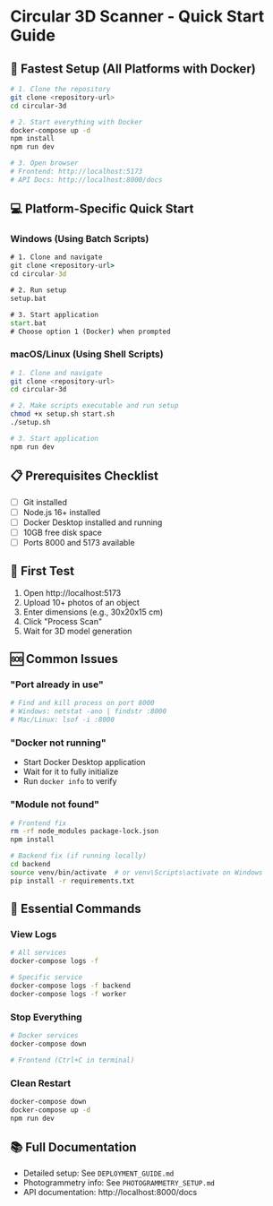 # Circular 3D Scanner - Quick Start Guide

## 🚀 Fastest Setup (All Platforms with Docker)

```bash
# 1. Clone the repository
git clone <repository-url>
cd circular-3d

# 2. Start everything with Docker
docker-compose up -d
npm install
npm run dev

# 3. Open browser
# Frontend: http://localhost:5173
# API Docs: http://localhost:8000/docs
```

## 💻 Platform-Specific Quick Start

### Windows (Using Batch Scripts)

```cmd
# 1. Clone and navigate
git clone <repository-url>
cd circular-3d

# 2. Run setup
setup.bat

# 3. Start application
start.bat
# Choose option 1 (Docker) when prompted
```

### macOS/Linux (Using Shell Scripts)

```bash
# 1. Clone and navigate
git clone <repository-url>
cd circular-3d

# 2. Make scripts executable and run setup
chmod +x setup.sh start.sh
./setup.sh

# 3. Start application
npm run dev
```

## 📋 Prerequisites Checklist

- [ ] Git installed
- [ ] Node.js 16+ installed
- [ ] Docker Desktop installed and running
- [ ] 10GB free disk space
- [ ] Ports 8000 and 5173 available

## 🎯 First Test

1. Open http://localhost:5173
2. Upload 10+ photos of an object
3. Enter dimensions (e.g., 30x20x15 cm)
4. Click "Process Scan"
5. Wait for 3D model generation

## 🆘 Common Issues

### "Port already in use"
```bash
# Find and kill process on port 8000
# Windows: netstat -ano | findstr :8000
# Mac/Linux: lsof -i :8000
```

### "Docker not running"
- Start Docker Desktop application
- Wait for it to fully initialize
- Run `docker info` to verify

### "Module not found"
```bash
# Frontend fix
rm -rf node_modules package-lock.json
npm install

# Backend fix (if running locally)
cd backend
source venv/bin/activate  # or venv\Scripts\activate on Windows
pip install -r requirements.txt
```

## 📝 Essential Commands

### View Logs
```bash
# All services
docker-compose logs -f

# Specific service
docker-compose logs -f backend
docker-compose logs -f worker
```

### Stop Everything
```bash
# Docker services
docker-compose down

# Frontend (Ctrl+C in terminal)
```

### Clean Restart
```bash
docker-compose down
docker-compose up -d
npm run dev
```

## 📚 Full Documentation

- Detailed setup: See `DEPLOYMENT_GUIDE.md`
- Photogrammetry info: See `PHOTOGRAMMETRY_SETUP.md`
- API documentation: http://localhost:8000/docs 